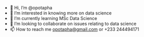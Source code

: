 - 👋 Hi, I’m @opotapha
- 👀 I’m interested in knowing more on data science
- 🌱 I’m currently learning MSc Data Science
- 💞️ I’m looking to collaborate on issues relating to data science
- 📫 How to reach me opotapha@gmail.com or +233 244494171

<!---
opotapha/opotapha is a ✨ special ✨ repository because its `README.md` (this file) appears on your GitHub profile.
You can click the Preview link to take a look at your changes.
--->
